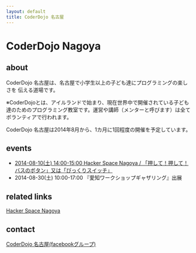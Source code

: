 ```yaml
---
layout: default
title: CoderDojo 名古屋
---
```


CoderDojo Nagoya
==================

about
-------

CoderDojo 名古屋は、名古屋で小学生以上の子ども達にプログラミングの楽しさを
伝える道場です。

※CoderDojoとは、アイルランドで始まり、現在世界中で開催されている子ども達のためのプログラミング教室です。運営や講師（メンターと呼びます）は全てボランティアで行われます。

CoderDojo 名古屋は2014年8月から、1カ月に1回程度の開催を予定しています。

events
--------

* [2014-08-10(土) 14:00-15:00 Hacker Space Nagoya / 「押して！押して！バスのボタン」又は「びっくりスイッチ」](http://coderdojo-nagoya.doorkeeper.jp/events/13936)
* 2014-08-30(土) 10:00-17:00 『愛知ワークショップギャザリング』出展

related links
----------------

[Hacker Space Nagoya](http://hackerspace-nagoya.squarespace.com/)

contact
---------

[CoderDojo 名古屋(facebookグループ)](https://www.facebook.com/groups/658900590853780/)

